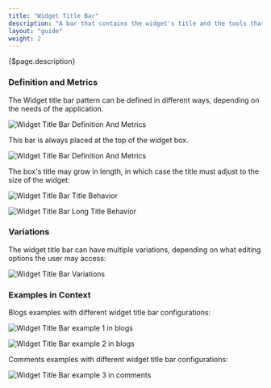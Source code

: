 ```yaml
---
title: "Widget Title Bar"
description: "A bar that contains the widget's title and the tools that affect the widget."
layout: "guide"
weight: 2
---
```


<div class="page-description">{$page.description}</div>

### Definition and Metrics

The Widget title bar pattern can be defined in different ways, depending on the needs of the application.

![Widget Title Bar Definition And Metrics](../../../images/sites/WidgetTitleBarWidgetTitle.jpg)

This bar is always placed at the top of the widget box.

![Widget Title Bar Definition And Metrics](../../../images/sites/WidgetTitleBarPortletTitle.jpg)

The box's title may grow in length, in which case the title must adjust to the size of the widget:

![Widget Title Bar Title Behavior](../../../images/sites/WidgetTitleBarTitleBehavior.jpg)

![Widget Title Bar Long Title Behavior](../../../images/sites/WidgetTitleBarLongTitleBehavior.jpg)

### Variations

The widget title bar can have multiple variations, depending on what editing options the user may access:

![Widget Title Bar Variations](../../../images/sites/WidgetTitleBarVariations.jpg)

### Examples in Context

Blogs examples with different widget title bar configurations:

![Widget Title Bar example 1 in blogs](../../../images/sites/WidgetTitleBarBlogsExample1.jpg)

![Widget Title Bar example 2 in blogs](../../../images/sites/WidgetTitleBarBlogsExample2.jpg)

Comments examples with different widget title bar configurations:

![Widget Title Bar example 3 in comments](../../../images/sites/WidgetTitleBarCommentsExample1.jpg)